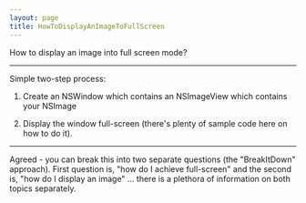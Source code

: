 ```yaml
---
layout: page
title: HowToDisplayAnImageToFullScreen
---
```


How to display an image into full screen mode?

----
Simple two-step process: 

1. Create an NSWindow which contains an NSImageView which contains your NSImage

2. Display the window full-screen (there's plenty of sample code here on how to do it).

----

Agreed - you can break this into two separate questions (the "BreakItDown" approach). First question is, "how do I achieve full-screen" and the second is, "how do I display an image" ... there is a plethora of information on both topics separately.


